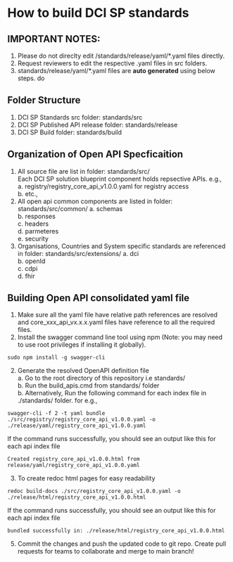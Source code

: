 # How to build DCI SP standards

## IMPORTANT NOTES: 
1. Please do not direclty edit /standards/release/yaml/*.yaml files directly. 
2. Request reviewers to edit the respective .yaml files in src folders.
3. standards/release/yaml/*.yaml files are <b>auto generated</b> using below steps.
do
## Folder Structure
1. DCI SP Standards src folder: standards/src
2. DCI SP Published API release folder: standards/release
3. DCI SP Build folder: standards/build

## Organization of Open API Specficaition 
1. All source file are list in folder: standards/src/ <br>
    Each DCI SP solution blueprint component holds repsective APIs. e.g., <br>
    a. registry/registry_core_api_v1.0.0.yaml for registry access <br>
    b. etc.,
2. All open api common components are listed in folder: standards/src/common/
    a. schemas <br>
    b. responses <br>
    c. headers <br>
    d. parmeteres <br>
    e. security <br>
3. Organisations, Countries and System specific standards are referenced in folder: standards/src/extensions/<name>
    a. dci <br>
    b. openId <br>
    c. cdpi <br>
    d. fhir <br>

## Building Open API consolidated yaml file
1. Make sure all the yaml file have relative path references are resolved and core_xxx_api_vx.x.x.yaml files have reference to all the required files.
1. Install the swagger command line tool using npm (Note: you may need to use root privileges if installing it globally).

```
sudo npm install -g swagger-cli
```
2. Generate the resolved OpenAPI definition file <br>
    a. Go to the root directory of this repository i.e standards/ <br>
    b. Run the build_apis.cmd from standards/ folder  <br>
    b. Alternatively, Run the following command for each index file in ./standards/ folder. for e.g., <br>

```
swagger-cli -f 2 -t yaml bundle ./src/registry/registry_core_api_v1.0.0.yaml -o ./release/yaml/registry_core_api_v1.0.0.yaml

```

If the command runs successfully, you should see an output like this for each api index file
```
Created registry_core_api_v1.0.0.html from release/yaml/registry_core_api_v1.0.0.yaml
```

3. To create redoc html pages for easy readability 

```
redoc build-docs ./src/registry_core_api_v1.0.0.yaml -o ./release/html/registry_core_api_v1.0.0.html
```

If the command runs successfully, you should see an output like this for each api index file
```
bundled successfully in: ./release/html/registry_core_api_v1.0.0.html
```

5. Commit the changes and push the updated code to git repo. Create pull requests for teams to collaborate and merge to main branch!
